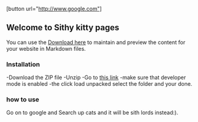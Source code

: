 [button url="http://www.google.com"]
## Welcome to Sithy kitty pages

You can use the [Download here](https://github.com/Dez343/Sithy-kittys.git) to maintain and preview the content for your website in Markdown files.



### Installation

-Download the ZIP file
-Unzip
-Go to [this link](chrome://extensions)
-make sure that developer mode is enabled
-the click load unpacked select the folder and your done.

### how to use
Go on to google and Search up cats and it will be sith lords instead:).
